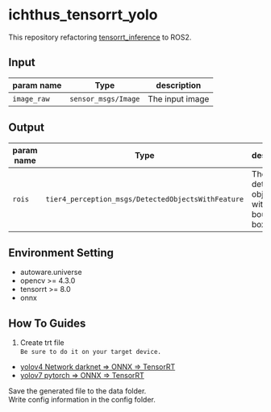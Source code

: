 # ichthus_tensorrt_yolo
This repository refactoring [tensorrt_inference](https://github.com/linghu8812/tensorrt_inference) to ROS2.

## Input
|param name | Type              |description     |
|-----------|-------------------|----------------|
|`image_raw`  | `sensor_msgs/Image` | The input image|

## Output
|param name  | Type |description |
|------------|------|------------|
|`rois` |  `tier4_perception_msgs/DetectedObjectsWithFeature` | The detected objects with 2D bounding boxes

## Environment Setting
- autoware.universe
- opencv >= 4.3.0
- tensorrt >= 8.0
- onnx

## How To Guides
1. Create trt file<br>
`Be sure to do it on your target device.`<br>
* [yolov4 Network darknet => ONNX => TensorRT](https://github.com/Bangglll/tensorrt_inference/tree/master/project/yolov7)
* [yolov7 pytorch => ONNX => TensorRT](https://github.com/Bangglll/tensorrt_inference/tree/master/project/yolov7)

Save the generated file to the data folder.<br>
Write config information in the config folder.
